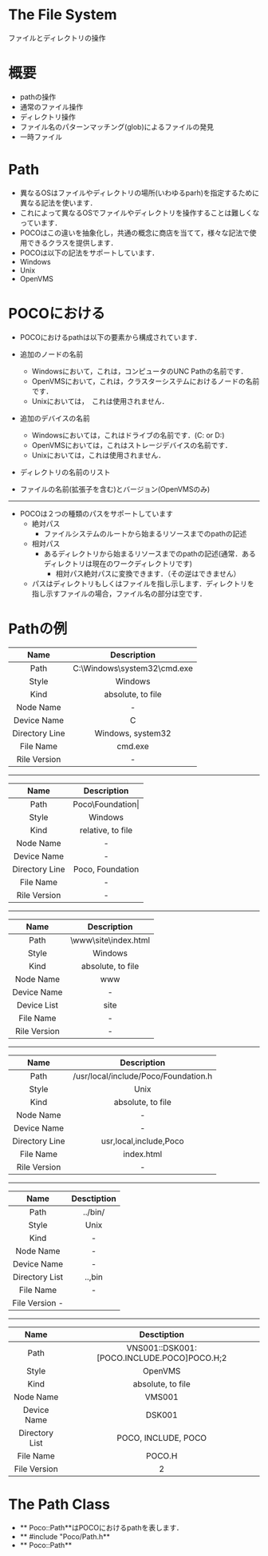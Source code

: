 # The File System

ファイルとディレクトリの操作

# 概要
- pathの操作
- 通常のファイル操作
- ディレクトリ操作
- ファイル名のパターンマッチング(glob)によるファイルの発見
- 一時ファイル

# Path
- 異なるOSはファイルやディレクトリの場所(いわゆるparh)を指定するために異なる記法を使います．
- これによって異なるOSでファイルやディレクトリを操作することは難しくなっています．
- POCOはこの違いを抽象化し，共通の概念に商店を当てて，様々な記法で使用できるクラスを提供します．
- POCOは以下の記法をサポートしています．
 - Windows
 - Unix
 - OpenVMS

# POCOにおける
- POCOにおけるpathは以下の要素から構成されています．
 - 追加のノードの名前
   - Windowsにおいて，これは，コンピュータのUNC Pathの名前です．
   - OpenVMSにおいて，これは，クラスターシステムにおけるノードの名前です．
   - Unixにおいては，　これは使用されません．

 - 追加のデバイスの名前
   - Windowsにおいては，これはドライブの名前です．(C: or D:)
   - OpenVMSにおいては，これはストレージデバイスの名前です．
   - Unixにおいては，これは使用されません．

 - ディレクトリの名前のリスト
 - ファイルの名前(拡張子を含む)とバージョン(OpenVMSのみ)

-----

 - POCOは２つの種類のパスをサポートしています
   - 絶対パス
     - ファイルシステムのルートから始まるリソースまでのpathの記述
   - 相対パス
     - あるディレクトリから始まるリソースまでのpathの記述(通常．あるディレクトリは現在のワークディレクトリです)
        - 相対パス絶対パスに変換できます．（その逆はできません）
   - パスはディレクトリもしくはファイルを指し示します．ディレクトリを指し示すファイルの場合，ファイル名の部分は空です．

# Pathの例

|Name  |Description  |
|:----:|:-----------:|
|Path  |C:\Windows\system32\cmd.exe|
|Style |Windows|
|Kind  |absolute, to file|
|Node Name | - |
|Device Name | C |
|Directory Line|Windows, system32|
|File Name| cmd.exe|
|Rile Version| -|

----

|Name  |Description  |
|:----:|:-----------:|
|Path  |Poco\Foundation\|
|Style |Windows|
|Kind  |relative, to file|
|Node Name | - |
|Device Name | - |
|Directory Line|Poco, Foundation|
|File Name| - |
|Rile Version| -|

----

|Name  |Description  |
|:----:|:-----------:|
|Path  |\\www\site\index.html|
|Style |Windows|
|Kind  |absolute, to file|
|Node Name | www |
|Device Name| - |
|Device List| site |
|File Name| - |
|Rile Version| -|

---

|Name  |Description  |
|:----:|:-----------:|
|Path  |/usr/local/include/Poco/Foundation.h|
|Style |Unix|
|Kind  |absolute, to file|
|Node Name | - |
|Device Name | - |
|Directory Line|usr,local,include,Poco|
|File Name| index.html|
|Rile Version| -|

---

|Name |Desctiption |
|:---:|:-----------:|
|Path |../bin/|
|Style|Unix|
|Kind| - |
|Node Name| - |
|Device Name| - |
|Directory List|..,bin|
|File Name| - |
|File Version -|

---

|Name |Desctiption |
|:---:|:-----------:|
|Path|VNS001::DSK001:[POCO.INCLUDE.POCO]POCO.H;2|
|Style|OpenVMS|
|Kind|absolute, to file|
|Node Name|VMS001|
|Device Name|DSK001|
|Directory List|POCO, INCLUDE, POCO|
|File Name|POCO.H|
|File Version| 2|

# The Path Class
- ** Poco::Path**はPOCOにおけるpathを表します．
- ** #include "Poco/Path.h**
- ** Poco::Path**
